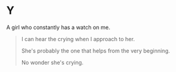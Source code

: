 # Y

A girl who constantly has a watch on me.

> I can hear the crying when I approach to her.&#x20;
>
> She's probably the one that helps from the very beginning.&#x20;
>
> No wonder she's crying.
